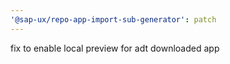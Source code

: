 ```yaml
---
'@sap-ux/repo-app-import-sub-generator': patch
---
```


fix to enable local preview for adt downloaded app
